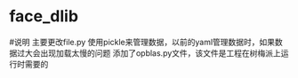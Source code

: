 # face_dlib

#说明
	主要更改file.py
	使用pickle来管理数据，以前的yaml管理数据时，如果数据过大会出现加载太慢的问题
	添加了opblas.py文件，该文件是工程在树梅派上运行时需要的

